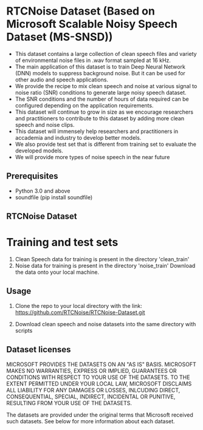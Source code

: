 # RTCNoise Dataset (Based on Microsoft Scalable Noisy Speech Dataset (MS-SNSD))
* This dataset contains a large collection of clean speech files and variety of environmental noise files in .wav format sampled at 16 kHz.
* The main application of this dataset is to train Deep Neural Network (DNN) models to suppress background noise. But it can be used for other audio and speech applications.
* We provide the recipe to mix clean speech and noise at various signal to noise ratio (SNR) conditions to generate large noisy speech dataset. 
* The SNR conditions and the number of hours of data required can be configured depending on the application requirements.
* This dataset will continue to grow in size as we encourage researchers and practitioners to contribute to this dataset by adding more clean speech and noise clips. 
* This dataset will immensely help researchers and practitioners in accademia and industry to develop better models. 
* We also provide test set that is different from training set to evaluate the developed models.
* We will provide more types of noise speech in the near future

## Prerequisites
- Python 3.0 and above
- soundfile (pip install soundfile)


## RTCNoise Dataset
# Training and test sets
1. Clean Speech data for training is present in the directory 'clean_train'
2. Noise data for training is present in the directory 'noise_train'
Download the data onto your local machine.

## Usage
1. Clone the repo to your local directory with the link: https://github.com/RTCNoise/RTCNoise-Dataset.git
 
2. Download clean speech and noise datasets into the same directory with scripts


## Dataset licenses
MICROSOFT PROVIDES THE DATASETS ON AN "AS IS" BASIS. MICROSOFT MAKES NO WARRANTIES, EXPRESS OR IMPLIED, GUARANTEES OR CONDITIONS WITH RESPECT TO YOUR USE OF THE DATASETS. TO THE EXTENT PERMITTED UNDER YOUR LOCAL LAW, MICROSOFT DISCLAIMS ALL LIABILITY FOR ANY DAMAGES OR LOSSES, INLCUDING DIRECT, CONSEQUENTIAL, SPECIAL, INDIRECT, INCIDENTAL OR PUNITIVE, RESULTING FROM YOUR USE OF THE DATASETS.

The datasets are provided under the original terms that Microsoft received such datasets. See below for more information about each dataset.